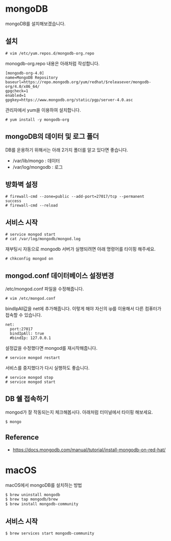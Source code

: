 # mongoDB
mongoDB를 설치해보겠습니다.

## 설치

```
# vim /etc/yum.repos.d/mongodb-org.repo
```

monogdb-org.repo 내용은 아래처럼 작성합니다.
```
[mongodb-org-4.0]
name=MongoDB Repository
baseurl=https://repo.mongodb.org/yum/redhat/$releasever/mongodb-org/4.0/x86_64/
gpgcheck=1
enabled=1
gpgkey=https://www.mongodb.org/static/pgp/server-4.0.asc
```

관리자에서 yum을 이용하여 설치합니다.
```
# yum install -y mongodb-org
```

## mongoDB의 데이터 및 로그 폴더
DB를 운용하기 위해서는 아래 2가지 폴더를 알고 있다면 좋습니다.

- /var/lib/mongo : 데이터
- /var/log/mongodb : 로그

## 방화벽 설정
```
# firewall-cmd --zone=public --add-port=27017/tcp --permanent
success
# firewall-cmd --reload
```

## 서비스 시작
```
# service mongod start
# cat /var/log/mongodb/mongod.log
```

재부팅시 자동으로 mongodb 서버가 실행되려면 아래 명령어를 타이핑 해주세요.
```
# chkconfig mongod on
```

## mongod.conf 데이터베이스 설정변경
/etc/mongod.conf 파일을 수정해줍니다.
```
# vim /etc/mongod.conf
```

bindIpAll값을 net에 추가해줍니다. 이렇게 해야 자신의 ip를 이용해서 다른 컴퓨터가 접속할 수 있습니다.
```
net:
  port:27017
  bindIpAll: true
  #bindIp: 127.0.0.1
```

설정값을 수정했다면 mongod를 재시작해줍니다.
```
# service mongod restart
```

서비스를 중지했다가 다시 실행하도 좋습니다.
```
# service mongod stop
# service mongod start
```

## DB 쉘 접속하기
mongod가 잘 작동되는지 체크해봅시다. 아래처럼 터미널에서 타이핑 해보세요.
```
$ mongo
```

## Reference
- https://docs.mongodb.com/manual/tutorial/install-mongodb-on-red-hat/


# macOS
macOS에서 mongoDB를 설치하는 방법

```bash
$ brew uninstall mongodb
$ brew tap mongodb/brew
$ brew install mongodb-community
```

## 서비스 시작
```bash
$ brew services start mongodb-community
```

